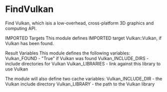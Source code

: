   

# FindVulkan  
Find Vulkan, which isis a low-overhead, cross-platform 3D graphics
and computing API.  


IMPORTED Targets
This module defines IMPORTED target Vulkan::Vulkan, if
Vulkan has been found.
  


Result Variables
This module defines the following variables:
Vulkan_FOUND          - "True" if Vulkan was found
Vulkan_INCLUDE_DIRS   - include directories for Vulkan
Vulkan_LIBRARIES      - link against this library to use Vulkan


The module will also define two cache variables:
Vulkan_INCLUDE_DIR    - the Vulkan include directory
Vulkan_LIBRARY        - the path to the Vulkan library


  

